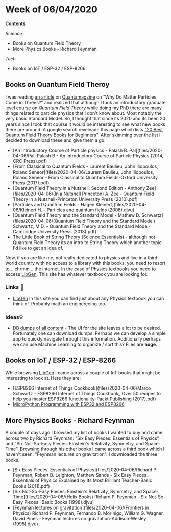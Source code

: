 # Week of 06/04/2020

**Contents**

*Science*

- Books on Quantum Field Theory
- More Physics Books - Richard Feynman

*Tech*

- Books on IoT / ESP-32 / ESP-8266

## Books on Quantum Field Theroy

I was reading [an article](https://www.quantamagazine.org/why-do-matter-particles-come-in-threes-a-physics-titan-weighs-in-20200330/) on [Quantamagzine](https://www.quantamagazine.org/) on "Why Do Matter Particles Come in Threes?" and realized that although I took an introductory  graduate level course on *Quantum Field Theory* while doing my PhD there are many things related to particle physics that I don't know about. Most notably the very basic Standard Model. So, I thought that since its 2020 and its been 20 years since I took that course it would be interesting to see what new books there are around. A google search reveleade this page which lists ["20 Best Quantum Field Theory Books for Beginners"](https://bookauthority.org/books/beginner-quantum-field-theory-books). After skimming over the list I decided to download these and give them a go:

- [An Introductory Course of Particle physics - Palash B. Pal](files/2020-04-06/Pal, Palash B - An Introductory Course of Particle Physics (2014, CRC Press).pdf)
- [From Classical to Quantum Fields - Laurent Baulieu, John Iliopoulos, Roland Seneor](files/2020-04-06/Laurent Baulieu, John Iliopoulos, Roland Sénéor - From Classical to Quantum Fields-Oxford University Press (2017).pdf)
- [Quantum Field Theory in a Nutshell: Second Edition - Anthony Zee](files/2020-04-06/(In a Nutshell  Princeton) A. Zee - Quantum Field Theory in a Nutshell-Princeton University Press \(2010\).pdf)
- [Particles and Quantum Fields - Hagen Kleinert](files/2020-04-06/Kleinert H. - Particles and quantum fields (2006).djvu)
- [Quantum Field Theory and the Standard Model - Mathew D. Schwartz](files/2020-04-06/(Quantum Field Theory and the Standard Model) Schwartz, M.D. - Quantum Field Theory and the Standard Model-Cambridge University Press (2013).pdf)
- [The Little Book of String Theory (Science Essentials)]( ) - although not Quantum Field Theory its an intro to String Theory which another topic I'd like to get an idea of.

Now, if you are like me, not really dedicated to physics and live in a third world country with no access to a library with this books: you need to resort to... ehrmm... the internet. In the case of Physics textbooks you need to access [LibGen](http://gen.lib.rus.ec/). This site has whatever textbook you are looking for.

### Links 🔗

- [LibGen](http://gen.lib.rus.ec) In this site you can find just about any Physics textbook you can think of. Probably math an enginereeing too.

### Ideas💡

- [DB dumps of all content](http://gen.lib.rus.ec/dbdumps/) - The UI for the site leaves a lot to be desired. Fortunately one can download dumps. Perhaps we can develop a simple app to quickly navigate throught this information. Additionally perhaps we can use Machine Learning to organize / sort this? Files are **huge**.

## Books on IoT / ESP-32 / ESP-8266

While browsing [LibGen](http://gen.lib.rus.ec/dbdumps/) I came across a couple of IoT books that might be interesting to look at. Here they are:

- [ESP8266 Internet of Things Cookbook](files/2020-04-06/Marco Schwartz - ESP8266 Internet of Things Cookbook_ Over 50 recipes to help you master ESP8266 functionality-Packt Publishing (2017).pdf)
- [MicroPython Programming with ESP32 and ESP8266]()

## More Physics Books - Richard Feynman

A couple of days ago I browsed my list of books I wanted to buy and came across two by Richard Feynman: "Six Easy Pieces: Essentials of Physics" and "Six Not-So-Easy Pieces: Einstein's Relativity, Symmetry, and Space-Time". Browsing through his other books I came across a third book which I haven't seen: "Feynman lectures on gravitation". I downloaded the three books.

- [Six Easy Pieces: Essentials of Physics](files/2020-04-06/Richard P. Feynman, Robert B. Leighton, Matthew Sands - Six Easy Pieces_ Essentials of Physics Explained by Its Most Brilliant Teacher-Basic Books (2011).pdf)
- [Six Not-So-Easy Pieces: Einstein's Relativity, Symmetry, and Space-Time](files/2020-04-06/(Helix Books) Richard P. Feynman - Six Not-So-Easy Pieces -Basic Books (1998).djvu)
- [Feynman lectures on gravitation](files/2020-04-06/(Frontiers in Physics) Richard P. Feynman, Fernando B. Morinigo, William G. Wagner, David Pines - Feynman lectures on gravitation-Addison-Wesley (1995).djvu)
